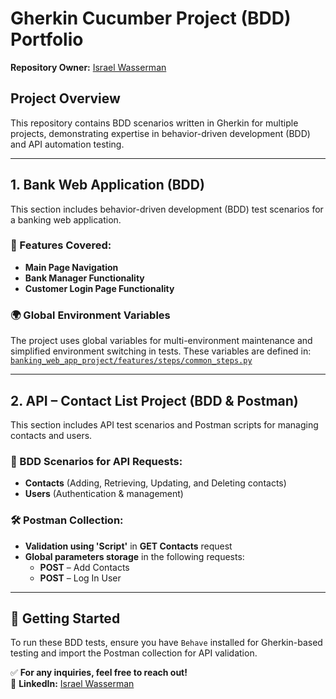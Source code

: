 # Gherkin Cucumber Project (BDD) Portfolio

**Repository Owner:** [Israel Wasserman](https://www.linkedin.com/in/israel-wasserman/)

## Project Overview
This repository contains BDD scenarios written in Gherkin for multiple projects, demonstrating expertise in behavior-driven development (BDD) and API automation testing.

---

## 1️. Bank Web Application (BDD)
This section includes behavior-driven development (BDD) test scenarios for a banking web application.

### 📌 Features Covered:
* **Main Page Navigation**
* **Bank Manager Functionality**
* **Customer Login Page Functionality**

### 🌍 Global Environment Variables
The project uses global variables for multi-environment maintenance and simplified environment switching in tests. These variables are defined in:  
[`banking_web_app_project/features/steps/common_steps.py`](https://github.com/IsraelW18/CheckPoint_CandidateHomeTask/blob/main/banking_web_app_project/features/steps/common_steps.py)

---

## 2️. API – Contact List Project (BDD & Postman)
This section includes API test scenarios and Postman scripts for managing contacts and users.

### 📌 BDD Scenarios for API Requests:
- **Contacts** (Adding, Retrieving, Updating, and Deleting contacts)
- **Users** (Authentication & management)

### 🛠 Postman Collection:
- **Validation using 'Script'** in **GET Contacts** request
- **Global parameters storage** in the following requests:
  - **POST** – Add Contacts
  - **POST** – Log In User

---

## 🚀 Getting Started
To run these BDD tests, ensure you have `Behave` installed for Gherkin-based testing and import the Postman collection for API validation.

✅ **For any inquiries, feel free to reach out!**  
📌 **LinkedIn:** [Israel Wasserman](https://www.linkedin.com/in/israel-wasserman/)

